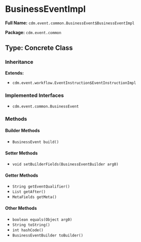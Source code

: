 # BusinessEventImpl

**Full Name:** `cdm.event.common.BusinessEvent$BusinessEventImpl`

**Package:** `cdm.event.common`

## Type: Concrete Class

### Inheritance

**Extends:**
- `cdm.event.workflow.EventInstruction$EventInstructionImpl`

### Implemented Interfaces

- `cdm.event.common.BusinessEvent`

### Methods

#### Builder Methods

- `BusinessEvent build()`

#### Setter Methods

- `void setBuilderFields(BusinessEventBuilder arg0)`

#### Getter Methods

- `String getEventQualifier()`
- `List getAfter()`
- `MetaFields getMeta()`

#### Other Methods

- `boolean equals(Object arg0)`
- `String toString()`
- `int hashCode()`
- `BusinessEventBuilder toBuilder()`

